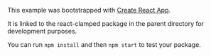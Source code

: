 This example was bootstrapped with [Create React App](https://github.com/facebook/create-react-app).

It is linked to the react-clamped package in the parent directory for development purposes.

You can run `npm install` and then `npm start` to test your package.
